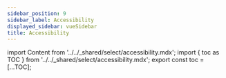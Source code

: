 ```yaml
---
sidebar_position: 9
sidebar_label: Accessibility
displayed_sidebar: vueSidebar
title: Accessibility
---
```


import Content from '../../_shared/select/accessibility.mdx';
import { toc as TOC } from '../../_shared/select/accessibility.mdx';
export const toc = [...TOC];

<Content />
